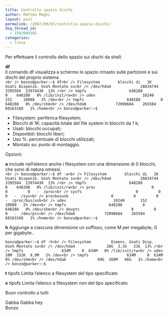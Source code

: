 ```yaml
---
title: Controllo spazio dischi
author: Matteo Magni
layout: post
permalink: /2007/09/07/controllo-spazio-dischi/
dsq_thread_id:
  - 1592009365
categories:
  - linux
---
```

Per effettuare il controllo dello spazio sui dischi da shell:

**df**  
Il comando df visualizza a schermo lo spazio rimasto sulle partizioni e sui dischi del proprio sistema.  
`<br />
bonzo@parker:~$ df<br />
Filesystem        blocchi di   1K   Usati Disponib. Uso% Montato su<br />
/dev/hda4             28834744   3395584  23974436  13% /<br />
tmpfs                   648288         0    648288   0% /lib/init/rw<br />
udev                     10240       152     10088   2% /dev<br />
tmpfs                   648288         0    648288   0% /dev/shm<br />
/dev/hda6             72090684    265504  68163168   1% /home<br />
bonzo@parker:~$ `

*   Filesystem: periferica filesystem;
*   Blocchi di 1K: capacità totale del file system in blocchi da 1 k;
*   Usati: blocchi occupati;
*   Disponibili: blocchi liberi;
*   Uso %: percentuale di blocchi utilizzati;
*   Montato su: punto di montaggio.

Opzioni:

**a** include nell’elenco anche i filesystem con una dimensione di 0 blocchi, che sono di natura omessi.  
`<br />
bonzo@parker:~$ df -a<br />
Filesystem        blocchi di   1K   Usati Disponib. Uso% Montato su<br />
/dev/hda4             28834744   3395584  23974436  13% /<br />
tmpfs                   648288         0    648288   0% /lib/init/rw<br />
proc                         0         0         0   -  /proc<br />
sysfs                        0         0         0   -  /sys<br />
procbususb                   0         0         0   -  /proc/bus/usb<br />
udev                     10240       152     10088   2% /dev<br />
tmpfs                   648288         0    648288   0% /dev/shm<br />
devpts                       0         0         0   -  /dev/pts<br />
/dev/hda6             72090684    265504  68163168   1% /home<br />
bonzo@parker:~$ `

**h** Aggiunge a ciascuna dimensione un suffisso, come M per megabyte, G per gigabyte..

`bonzo@parker:~$ df -h<br />
Filesystem         Dimens. Usati Disp. Uso% Montato su<br />
/dev/hda4              28G  3,3G   23G  13% /<br />
tmpfs                 634M     0  634M   0% /lib/init/rw<br />
udev                   10M  152K  9,9M   2% /dev<br />
tmpfs                 634M     0  634M   0% /dev/shm<br />
/dev/hda6              69G  260M   66G   1% /home<br />
bonzo@parker:~$ `

**t** tipofs Limita l’elenco a filesystem del tipo specificato

**x** tipofs Limita l’elenco a filesystem non del tipo specificato 

Buon controllo a tutti

Gabba Gabba hey  
Bonzo

<div class='kindleWidget kindleLight' >
  
</div>

